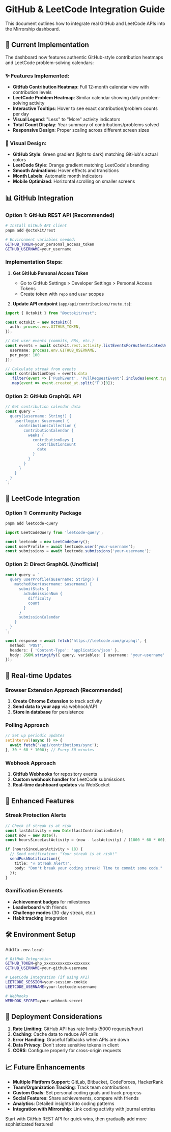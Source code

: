 # GitHub & LeetCode Integration Guide

This document outlines how to integrate real GitHub and LeetCode APIs into the Mirrorship dashboard.

## 🚀 Current Implementation

The dashboard now features authentic GitHub-style contribution heatmaps and LeetCode problem-solving calendars:

### ✨ Features Implemented:
- **GitHub Contribution Heatmap**: Full 12-month calendar view with contribution levels
- **LeetCode Problem Heatmap**: Similar calendar showing daily problem-solving activity
- **Interactive Tooltips**: Hover to see exact contribution/problem counts per day
- **Visual Legend**: "Less" to "More" activity indicators
- **Total Count Display**: Year summary of contributions/problems solved
- **Responsive Design**: Proper scaling across different screen sizes

### 🎨 Visual Design:
- **GitHub Style**: Green gradient (light to dark) matching GitHub's actual colors
- **LeetCode Style**: Orange gradient matching LeetCode's branding
- **Smooth Animations**: Hover effects and transitions
- **Month Labels**: Automatic month indicators
- **Mobile Optimized**: Horizontal scrolling on smaller screens

## 📊 GitHub Integration

### Option 1: GitHub REST API (Recommended)
```bash
# Install GitHub API client
pnpm add @octokit/rest

# Environment variables needed:
GITHUB_TOKEN=your_personal_access_token
GITHUB_USERNAME=your_username
```

### Implementation Steps:
1. **Get GitHub Personal Access Token**
   - Go to GitHub Settings > Developer Settings > Personal Access Tokens
   - Create token with `repo` and `user` scopes

2. **Update API endpoint** (`app/api/contributions/route.ts`):
```typescript
import { Octokit } from "@octokit/rest";

const octokit = new Octokit({
  auth: process.env.GITHUB_TOKEN,
});

// Get user events (commits, PRs, etc.)
const events = await octokit.rest.activity.listEventsForAuthenticatedUser({
  username: process.env.GITHUB_USERNAME,
  per_page: 100
});

// Calculate streak from events
const contributionDays = events.data
  .filter(event => ['PushEvent', 'PullRequestEvent'].includes(event.type))
  .map(event => event.created_at.split('T')[0]);
```

### Option 2: GitHub GraphQL API
```typescript
// Get contribution calendar data
const query = `
  query($username: String!) {
    user(login: $username) {
      contributionsCollection {
        contributionCalendar {
          weeks {
            contributionDays {
              contributionCount
              date
            }
          }
        }
      }
    }
  }
`;
```

## 🧩 LeetCode Integration

### Option 1: Community Package
```bash
pnpm add leetcode-query
```

```typescript
import LeetCodeQuery from 'leetcode-query';

const leetcode = new LeetCodeQuery();
const userProfile = await leetcode.user('your-username');
const submissions = await leetcode.submissions('your-username');
```

### Option 2: Direct GraphQL (Unofficial)
```typescript
const query = `
  query userProfile($username: String!) {
    matchedUser(username: $username) {
      submitStats {
        acSubmissionNum {
          difficulty
          count
        }
      }
      submissionCalendar
    }
  }
`;

const response = await fetch('https://leetcode.com/graphql', {
  method: 'POST',
  headers: { 'Content-Type': 'application/json' },
  body: JSON.stringify({ query, variables: { username: 'your-username' } })
});
```

## 🔄 Real-time Updates

### Browser Extension Approach (Recommended)
1. **Create Chrome Extension** to track activity
2. **Send data to your app** via webhook/API
3. **Store in database** for persistence

### Polling Approach
```typescript
// Set up periodic updates
setInterval(async () => {
  await fetch('/api/contributions/sync');
}, 30 * 60 * 1000); // Every 30 minutes
```

### Webhook Approach
1. **GitHub Webhooks** for repository events
2. **Custom webhook handler** for LeetCode submissions
3. **Real-time dashboard updates** via WebSocket

## 📱 Enhanced Features

### Streak Protection Alerts
```typescript
// Check if streak is at risk
const lastActivity = new Date(lastContributionDate);
const now = new Date();
const hoursSinceLastActivity = (now - lastActivity) / (1000 * 60 * 60);

if (hoursSinceLastActivity > 18) {
  // Send notification: "Your streak is at risk!"
  sendPushNotification({
    title: "🔥 Streak Alert!",
    body: "Don't break your coding streak! Time to commit some code."
  });
}
```

### Gamification Elements
- **Achievement badges** for milestones
- **Leaderboard** with friends
- **Challenge modes** (30-day streak, etc.)
- **Habit tracking** integration

## 🛠 Environment Setup

Add to `.env.local`:
```bash
# GitHub Integration
GITHUB_TOKEN=ghp_xxxxxxxxxxxxxxxxxxxx
GITHUB_USERNAME=your-github-username

# LeetCode Integration (if using API)
LEETCODE_SESSION=your-session-cookie
LEETCODE_USERNAME=your-leetcode-username

# Webhooks
WEBHOOK_SECRET=your-webhook-secret
```

## 🚀 Deployment Considerations

1. **Rate Limiting**: GitHub API has rate limits (5000 requests/hour)
2. **Caching**: Cache data to reduce API calls
3. **Error Handling**: Graceful fallbacks when APIs are down
4. **Data Privacy**: Don't store sensitive tokens in client
5. **CORS**: Configure properly for cross-origin requests

## 📈 Future Enhancements

- **Multiple Platform Support**: GitLab, Bitbucket, CodeForces, HackerRank
- **Team/Organization Tracking**: Track team contributions
- **Custom Goals**: Set personal coding goals and track progress
- **Social Features**: Share achievements, compare with friends
- **Analytics**: Detailed insights into coding patterns
- **Integration with Mirrorship**: Link coding activity with journal entries

Start with GitHub REST API for quick wins, then gradually add more sophisticated features!